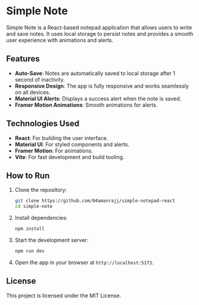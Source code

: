 # Simple Note

Simple Note is a React-based notepad application that allows users to write and save notes. It uses local storage to persist notes and provides a smooth user experience with animations and alerts.

## Features

- **Auto-Save**: Notes are automatically saved to local storage after 1 second of inactivity.
- **Responsive Design**: The app is fully responsive and works seamlessly on all devices.
- **Material UI Alerts**: Displays a success alert when the note is saved.
- **Framer Motion Animations**: Smooth animations for alerts.

## Technologies Used

- **React**: For building the user interface.
- **Material UI**: For styled components and alerts.
- **Framer Motion**: For animations.
- **Vite**: For fast development and build tooling.

## How to Run

1. Clone the repository:
   ```bash
   git clone https://github.com/04amanrajj/simple-notepad-react
   cd simple-note
   ```

2. Install dependencies:
   ```bash
   npm install
   ```

3. Start the development server:
   ```bash
   npm run dev
   ```

4. Open the app in your browser at `http://localhost:5173`.

## License

This project is licensed under the MIT License.
